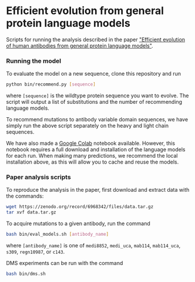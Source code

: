 # Efficient evolution from general protein language models

Scripts for running the analysis described in the paper ["Efficient evolution of human antibodies from general protein language models"](https://www.nature.com/articles/s41587-023-01763-2).

### Running the model

To evaluate the model on a new sequence, clone this repository and run
```bash
python bin/recommend.py [sequence]
```
where `[sequence]` is the wildtype protein sequence you want to evolve. The script will output a list of substitutions and the number of recommending language models.

To recommend mutations to antibody variable domain sequences, we have simply run the above script separately on the heavy and light chain sequences.

We have also made a [Google Colab](https://colab.research.google.com/drive/18QLOmi5yNb1i9wztAzv981Wgk2E4IP4q?usp=sharing) notebook available. However, this notebook requires a full download and installation of the language models for each run. When making many predictions, we recommend the local installation above, as this will allow you to cache and reuse the models.

### Paper analysis scripts

To reproduce the analysis in the paper, first download and extract data with the commands:
```bash
wget https://zenodo.org/record/6968342/files/data.tar.gz
tar xvf data.tar.gz
```

To acquire mutations to a given antibody, run the command
```bash
bash bin/eval_models.sh [antibody_name]
```
where `[antibody_name]` is one of `medi8852`, `medi_uca`, `mab114`, `mab114_uca`, `s309`, `regn10987`, or `c143`.

DMS experiments can be run with the command
```bash
bash bin/dms.sh
```
